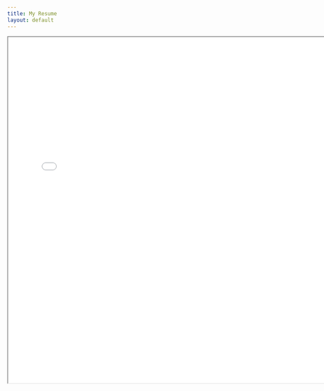```yaml
---
title: My Resume
layout: default
---
```

<div id="resume">
<iframe width="150%" height="800" src="assets/resume.pdf"></div>

#### Links:

[Home](https://ekandell.github.io/)

[Projects](https://ekandell.github.io/projects/)

[About](https://ekandell.github.io/about/)

[Resume](https://ekandell.github.io/resume)
